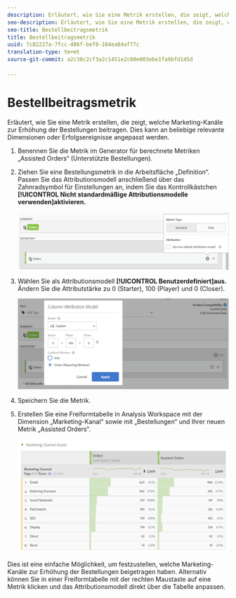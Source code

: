 ```yaml
---
description: Erläutert, wie Sie eine Metrik erstellen, die zeigt, welche Marketing-Kanäle zur Erhöhung der Bestellungen beitragen. Dies kann an beliebige relevante Dimensionen oder Erfolgsereignisse angepasst werden.
seo-description: Erläutert, wie Sie eine Metrik erstellen, die zeigt, welche Marketing-Kanäle zur Erhöhung der Bestellungen beitragen. Dies kann an beliebige relevante Dimensionen oder Erfolgsereignisse angepasst werden.
seo-title: Bestellbeitragsmetrik
title: Bestellbeitragsmetrik
uuid: 7c82227a-7fcc-486f-bef8-164ea84af77c
translation-type: tm+mt
source-git-commit: a2c38c2cf3a2c1451e2c60e003ebe1fa9bfd145d

---
```



# Bestellbeitragsmetrik

Erläutert, wie Sie eine Metrik erstellen, die zeigt, welche Marketing-Kanäle zur Erhöhung der Bestellungen beitragen. Dies kann an beliebige relevante Dimensionen oder Erfolgsereignisse angepasst werden.

1. Benennen Sie die Metrik im Generator für berechnete Metriken „Assisted Orders“ (Unterstützte Bestellungen).
1. Ziehen Sie eine Bestellungsmetrik in die Arbeitsfläche „Definition“. Passen Sie das Attributionsmodell anschließend über das Zahnradsymbol für Einstellungen an, indem Sie das Kontrollkästchen **[!UICONTROL Nicht standardmäßige Attributionsmodelle verwenden]aktivieren.**

   ![](assets/attr-model.png)

1. Wählen Sie als Attributionsmodell **[!UICONTROL Benutzerdefiniert]aus.** Ändern Sie die Attributstärke zu 0 (Starter), 100 (Player) und 0 (Closer).

   ![](assets/custom-attr-model.png)

1. Speichern Sie die Metrik.
1. Erstellen Sie eine Freiformtabelle in Analysis Workspace mit der Dimension „Marketing-Kanal“ sowie mit „Bestellungen“ und Ihrer neuen Metrik „Assisted Orders“.

   ![](assets/mktg-channel-assists.png)

Dies ist eine einfache Möglichkeit, um festzustellen, welche Marketing-Kanäle zur Erhöhung der Bestellungen beigetragen haben. Alternativ können Sie in einer Freiformtabelle mit der rechten Maustaste auf eine Metrik klicken und das Attributionsmodell direkt über die Tabelle anpassen.
